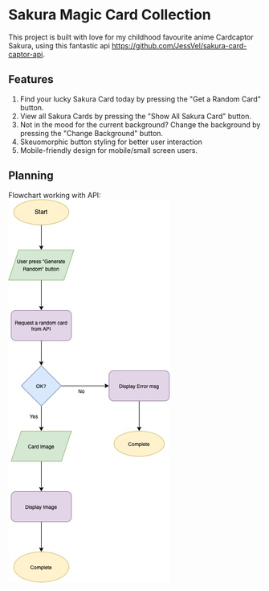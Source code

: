 # Sakura Magic Card Collection

This project is built with love for my childhood favourite anime Cardcaptor Sakura, using this fantastic api https://github.com/JessVel/sakura-card-captor-api.

## Features

1. Find your lucky Sakura Card today by pressing the "Get a Random Card" button.
2. View all Sakura Cards by pressing the "Show All Sakura Card" button.
3. Not in the mood for the current background? Change the background by pressing the "Change Background" button.
4. Skeuomorphic button styling for better user interaction
5. Mobile-friendly design for mobile/small screen users.

## Planning

Flowchart working with API:  
![flowchart](./image/planning.jpg)
